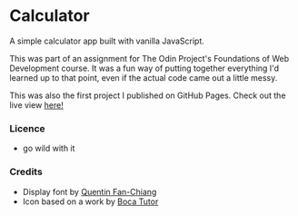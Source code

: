 # Calculator
A simple calculator app built with vanilla JavaScript.

This was part of an assignment for The Odin Project's Foundations of Web Development course. It was a fun way of putting together everything I'd learned up to that point, even if the actual code came out a little messy.

This was also the first project I published on GitHub Pages. Check out the live view [here!](https://vicpues.github.io/calculator-project/)

### Licence
- go wild with it

### Credits
- Display font by [Quentin Fan-Chiang](https://www.cdnfonts.com/scientific-calculator-lcd.font)
- Icon based on a work by [Boca Tutor](https://commons.wikimedia.org/wiki/File:Calculator_icon.svg)